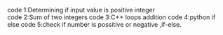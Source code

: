 code 1:Determining if input value is positive integer   
code 2:Sum of two integers
code 3:C++ loops addition
code 4:python if else
code 5:check if number is possitive or negative ,if-else.
